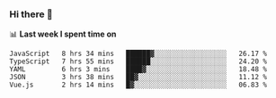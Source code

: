 ### Hi there 👋

<!--
**DBvc/DBvc** is a ✨ _special_ ✨ repository because its `README.md` (this file) appears on your GitHub profile.

Here are some ideas to get you started:

- 🔭 I’m currently working on ...
- 🌱 I’m currently learning ...
- 👯 I’m looking to collaborate on ...
- 🤔 I’m looking for help with ...
- 💬 Ask me about ...
- 📫 How to reach me: ...
- 😄 Pronouns: ...
- ⚡ Fun fact: ...
-->

📊 **Last week I spent time on**
<!--START_SECTION:waka-->
```text
JavaScript   8 hrs 34 mins   ██████▓░░░░░░░░░░░░░░░░░░   26.17 % 
TypeScript   7 hrs 55 mins   ██████░░░░░░░░░░░░░░░░░░░   24.20 % 
YAML         6 hrs 3 mins    ████▓░░░░░░░░░░░░░░░░░░░░   18.48 % 
JSON         3 hrs 38 mins   ██▓░░░░░░░░░░░░░░░░░░░░░░   11.12 % 
Vue.js       2 hrs 14 mins   █▓░░░░░░░░░░░░░░░░░░░░░░░   06.83 % 
```
<!--END_SECTION:waka-->
